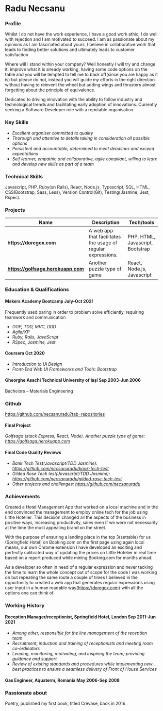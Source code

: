 # Radu Necsanu

### Profile
Whilst I do not have the work experience, I have a good work ethic, I do well with rejection and I am motivated to succeed. I am as passionate about my opinions as I am fascinated about yours, I believe in collaborative work that leads to finding better solutions and ultimately leads to customer satisfaction.

Where will I stand within your company? Well honestly I will try and change it, improve what it is already working, having some code options on the table and you will be tempted to tell me to back off(since you are happy as it is) but please do not, instead you will guide my efforts in the right direction without having to reinvent the wheel but adding wings and thrusters almost forgetting about the principle of equivalence.

Dedicated to driving innovation with the ability to follow industry and technological trends and facilitating early adoption of innovations. Currently seeking a Software Developer role with a reputable organisation.


### Key Skills
* _Excellent organiser committed to quality_
* _Thorough and attentive to details taking in consideration all possible options_
* _Persistent and accountable, determined to meet deadlines and exceed expectations_
* _Self learner, empathic and collaborative, agile compliant, willing to learn and develop new skills as part of a team_

### Technical Skills
Javascript, PHP, Ruby(on Rails), React, Node.js, Typescript, SQL, HTML, CSS(Bootstrap, Sass, Less), Version Control(Git), Testing(Jasmine, Jest, Rspec).

### Projects 
| Name                         | Description       | Tech/tools        |
| ---------------------------- | ----------------- | ----------------- |
| **https://doregex.com** | A web app that facilitates the usage of regular expressions. | PHP, HTML, Javascript, Bootstrap |
| **https://golfsaga.herokuapp.com** | Another puzzle type of game | React, Node.js, Javascript |

### Education & Qualifications
#### Makers Academy Bootcamp						July-Oct 2021
Frequently used paring in order to problem solve efficiently, requiring teamwork and communication
* _OOP, TDD, MVC, DDD_
* _Agile/XP_
* _Ruby, Rails, JavaScript_
* _RSpec, Jasmine, Jest_

#### Coursera								Oct 2020
* _Introduction to UI Design_
* _Front-End Web UI Frameworks and Tools: Bootstrap_

#### Gheorghe Asachi Technical University of Iași			             Sep 2003-Jun 2006
Bachelors – Materials Engineering			



### Github 
https://github.com/necsanuradu?tab=repositories 

#### Final Project  
_Golfsaga (stack Express, React, Node). Another puzzle type of game: https://golfsaga.herokuapp.com_ 

#### Final Code Quality Reviews  
* _Bank Tech Test(Javascript/TDD Jasmine): https://github.com/necsanuradu/bank-tech-test_ 
* _Gilded Rose Tech test(Javascript/TDD Jasmine): https://github.com/necsanuradu/gilded-rose-tech-test_ 
* _Other projects and challenges: https://github.com/necsanuradu_


### Achievements
Created a Hotel Management App that worked on a local machine and in the end convinced the management to employ online tech for the job using Little Hotelier. This decision changed all the aspects of the business in positive ways, increasing productivity, sales even if we were not necessarily at the time the most appealing brand on the street. 

With the purpose of ensuring a landing place in the top 3(settable) for us (Springfield Hotel) on Booking.com on the first page using again local means, our own Chrome extension I have developed an exciting and perfectly calibrated way of updating the prices on Little Hotelier in real time based on a report produced while mining Booking.com for months ahead.

As a developer so often in need of a regular expression and never tacking the time to learn the whole concept out of scope for the code I was working on but repeating the same route a couple of times I believed in the opportunity to created a web app that generates regular expressions using user input in a human readable way(https://doregex.com) with all the options one can think of.

### Working History

#### Reception Manager/receptionist, Springfield Hotel, London		Sep 2011-Jun 2021
* _Among other, responsible for the line management of the reception team_
* _Recruitment, induction and training of receptionists and meeting room co-ordinators_
* _Leading, monitoring, motivating, and inspiring the team; providing guidance and support_
* _Review of existing standards and procedures while implementing new best practices to ensure a seamless delivery of Front of House Services_

#### Gas Engineer, Aquaterm, Romania					May 2006-Sep 2008


### Passionate about
Poetry, published my first book, titled Crevase, back in 2016







